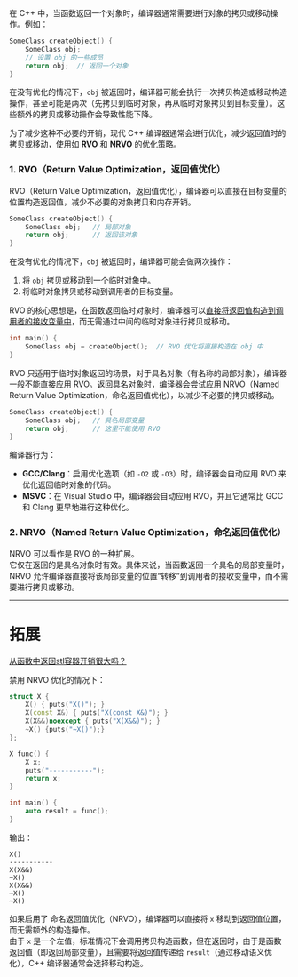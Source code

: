 
在 C++ 中，当函数返回一个对象时，编译器通常需要进行对象的拷贝或移动操作。例如：

```cpp
SomeClass createObject() {
    SomeClass obj;
    // 设置 obj 的一些成员
    return obj;  // 返回一个对象
}
```

在没有优化的情况下，`obj` 被返回时，编译器可能会执行一次拷贝构造或移动构造操作，甚至可能是两次（先拷贝到临时对象，再从临时对象拷贝到目标变量）。这些额外的拷贝或移动操作会导致性能下降。

为了减少这种不必要的开销，现代 C++ 编译器通常会进行优化，减少返回值时的拷贝或移动，使用如 **RVO** 和 **NRVO** 的优化策略。

### 1. RVO（Return Value Optimization，返回值优化）

RVO（Return Value Optimization，返回值优化），编译器可以直接在目标变量的位置构造返回值，减少不必要的对象拷贝和内存开销。

```cpp
SomeClass createObject() {
    SomeClass obj;   // 局部对象
    return obj;      // 返回该对象
}
```

在没有优化的情况下，`obj` 被返回时，编译器可能会做两次操作：  
1. 将 `obj` 拷贝或移动到一个临时对象中。
2. 将临时对象拷贝或移动到调用者的目标变量。

RVO 的核心思想是，在函数返回临时对象时，编译器可以<u>直接将返回值构造到调用者的接收变量中</u>，而无需通过中间的临时对象进行拷贝或移动。

```cpp
int main() {
    SomeClass obj = createObject();  // RVO 优化将直接构造在 obj 中
}
```

RVO 只适用于临时对象返回的场景，对于具名对象（有名称的局部对象），编译器一般不能直接应用 RVO。返回具名对象时，编译器会尝试应用 NRVO（Named Return Value Optimization，命名返回值优化），以减少不必要的拷贝或移动。
```cpp
SomeClass createObject() {
    SomeClass obj;   // 具名局部变量
    return obj;      // 这里不能使用 RVO
}
```

编译器行为：
- **GCC/Clang**：启用优化选项（如 `-O2` 或 `-O3`）时，编译器会自动应用 RVO 来优化返回临时对象的代码。
- **MSVC**：在 Visual Studio 中，编译器会自动应用 RVO，并且它通常比 GCC 和 Clang 更早地进行这种优化。

### 2. NRVO（Named Return Value Optimization，命名返回值优化）

NRVO 可以看作是 RVO 的一种扩展。  
它仅在返回的是具名对象时有效。具体来说，当函数返回一个具名的局部变量时，NRVO 允许编译器直接将该局部变量的位置“转移”到调用者的接收变量中，而不需要进行拷贝或移动。

---

# 拓展

[从函数中返回stl容器开销很大吗？](https://zhuanlan.zhihu.com/p/656372497)

禁用 NRVO 优化的情况下：
```cpp
struct X {
    X() { puts("X()"); }
    X(const X&) { puts("X(const X&)"); }
    X(X&&)noexcept { puts("X(X&&)"); }
    ~X() {puts("~X()");}
};

X func() {
    X x;
    puts("-----------");
    return x;
}

int main() {
    auto result = func();
}
```
输出：
```
X()
-----------
X(X&&)
~X()
X(X&&)
~X()
~X()
```

如果启用了 命名返回值优化（NRVO），编译器可以直接将 `x` 移动到返回值位置，而无需额外的构造操作。  
由于 `x` 是一个左值，标准情况下会调用拷贝构造函数，但在返回时，由于是函数返回值（即返回局部变量），且需要将返回值传递给 `result`（通过移动语义优化），C++ 编译器通常会选择移动构造。
